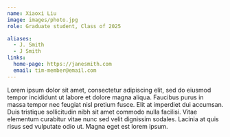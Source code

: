 ```yaml
---
name: Xiaoxi Liu
image: images/photo.jpg
role: Graduate student, Class of 2025

aliases:
  - J. Smith
  - J Smith
links:
  home-page: https://janesmith.com
  email: tim-member@email.com
---
```


Lorem ipsum dolor sit amet, consectetur adipiscing elit, sed do eiusmod tempor incididunt ut labore et dolore magna aliqua.
Faucibus purus in massa tempor nec feugiat nisl pretium fusce.
Elit at imperdiet dui accumsan.
Duis tristique sollicitudin nibh sit amet commodo nulla facilisi.
Vitae elementum curabitur vitae nunc sed velit dignissim sodales.
Lacinia at quis risus sed vulputate odio ut.
Magna eget est lorem ipsum.
